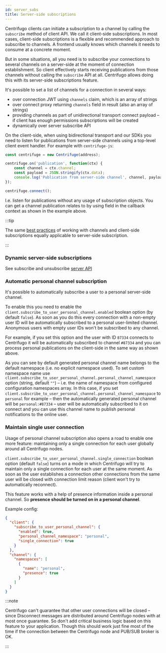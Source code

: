 ```yaml
---
id: server_subs
title: Server-side subscriptions
---
```


Centrifugo clients can initiate a subscription to a channel by calling the `subscribe` method of client API. We call it client-side subscriptions. In most cases, client-side subscriptions is a flexible and recommended approach to subscribe to channels. A frontend usually knows which channels it needs to consume at a concrete moment.

But in some situations, all you need is to subscribe your connections to several channels on a server-side at the moment of connection establishment. So client effectively starts receiving publications from those channels without calling the `subscribe` API at all. Centrifugo allows doing this with its server-side subscriptions feature.

It's possible to set a list of channels for a connection in several ways:

* over connection JWT using `channels` claim, which is an array of strings
* over connect proxy returning `channels` field in result (also an array of strings)
* providing channels as part of unidirectional transport connect payload – if client has enough permissions subscriptions will be created
* dynamically over server subscribe API

On the client-side, when using bidirectional transport and our SDKs you need to listen for publications from server-side channels using a top-level client event handler. For example with `centrifuge-js`:

```javascript
const centrifuge = new Centrifuge(address);

centrifuge.on('publication', function(ctx) {
    const channel = ctx.channel;
    const payload = JSON.stringify(ctx.data);
    console.log('Publication from server-side channel', channel, payload);
});

centrifuge.connect();
```

I.e. listen for publications without any usage of subscription objects. You can get a channel publication relates to by using field in the callback context as shown in the example above.

:::tip

The same [best practices](../faq/index.md#what-about-best-practices-with-the-number-of-channels) of working with channels and client-side subscriptions equally applicable to server-side subscription. 

:::

### Dynamic server-side subscriptions

See subscribe and unsubscribe [server API](server_api.md)

### Automatic personal channel subscription

It's possible to automatically subscribe a user to a personal server-side channel.

To enable this you need to enable the `client.subscribe_to_user_personal_channel.enabled` boolean option (by default `false`). As soon as you do this every connection with a non-empty user ID will be automatically subscribed to a personal user-limited channel. Anonymous users with empty user IDs won't be subscribed to any channel.

For example, if you set this option and the user with ID `87334` connects to Centrifugo it will be automatically subscribed to channel `#87334` and you can process personal publications on the client-side in the same way as shown above.

As you can see by default generated personal channel name belongs to the default namespace (i.e. no explicit namespace used). To set custom namespace name use `client.subscribe_to_user_personal_channel.personal_channel_namespace` option (string, default `""`) – i.e. the name of namespace from configured configuration namespaces array. In this case, if you set `client.subscribe_to_user_personal_channel.personal_channel_namespace` to `personal` for example – then the automatically generated personal channel will be `personal:#87334` – user will be automatically subscribed to it on connect and you can use this channel name to publish personal notifications to the online user.

### Maintain single user connection

Usage of personal channel subscription also opens a road to enable one more feature: maintaining only a single connection for each user globally around all Centrifugo nodes.

`client.subscribe_to_user_personal_channel.single_connection` boolean option (default `false`) turns on a mode in which Centrifugo will try to maintain only a single connection for each user at the same moment. As soon as the user establishes a connection other connections from the same user will be closed with connection limit reason (client won't try to automatically reconnect).

This feature works with a help of presence information inside a personal channel. So **presence should be turned on in a personal channel**.

Example config:

```json title="config.json"
{
  "client": {
    "subscribe_to_user_personal_channel": {
      "enabled": true,
      "personal_channel_namespace": "personal",
      "single_connection": true
    }
  },
  "channel": {
    "namespaces": [
      {
        "name": "personal",
        "presence": true
      }
    ]
  }
}
```

:::note

Centrifugo can't guarantee that other user connections will be closed – since Disconnect messages are distributed around Centrifugo nodes with at most once guarantee. So don't add critical business logic based on this feature to your application. Though this should work just fine most of the time if the connection between the Centrifugo node and PUB/SUB broker is OK.

:::
